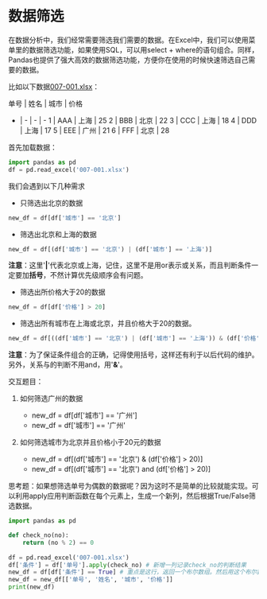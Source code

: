 # 数据筛选

在数据分析中，我们经常需要筛选我们需要的数据。在Excel中，我们可以使用菜单里的数据筛选功能，如果使用SQL，可以用select + where的语句组合。同样，Pandas也提供了强大高效的数据筛选功能，方便你在使用的时候快速筛选自己需要的数据。

比如以下数据[007-001.xlsx](007-001.xlsx)：

单号 | 姓名 | 城市 | 价格
- | - | - | -
1 | AAA | 上海 | 25
2 | BBB | 北京 | 22
3 | CCC | 上海 | 18
4 | DDD | 上海 | 17
5 | EEE | 广州 | 21
6 | FFF | 北京 | 28

首先加载数据：

```python
import pandas as pd
df = pd.read_excel('007-001.xlsx')
```

我们会遇到以下几种需求
- 只筛选出北京的数据

```python
new_df = df[df['城市'] == '北京']
```
- 筛选出北京和上海的数据

```python
new_df = df[(df['城市'] == '北京') | (df['城市'] == '上海')]
```

<b>注意</b>：这里'<b>|</b>'代表北京或上海，记住，这里不是用or表示或关系，而且判断条件一定要加<b>括号</b>，不然计算优先级顺序会有问题。

- 筛选出所价格大于20的数据

```python
new_df = df[df['价格'] > 20]
```

- 筛选出所有城市在上海或北京，并且价格大于20的数据。

```python
new_df = df[((df['城市'] == '北京') | (df['城市'] == '上海')) & (df['价格'] > 20)]
```

<b>注意</b>：为了保证条件组合的正确，记得使用括号，这样还有利于以后代码的维护。另外，关系与的判断不用and，用'<b>&</b>'。

交互题目：

1. 如何筛选广州的数据
    - new_df = df[df['城市'] == '广州']
    - new_df = df['城市'] == '广州'

2. 如何筛选城市为北京并且价格小于20元的数据
    - new_df = df[(df['城市'] == '北京') & (df['价格'] > 20)]
    - new_df = df[(df['城市'] == '北京') and (df['价格'] > 20)]

思考题：如果想筛选单号为偶数的数据呢？因为这时不是简单的比较就能实现。可以利用apply应用判断函数在每个元素上，生成一个新列，然后根据True/False筛选数据。

```python
import pandas as pd

def check_no(no):
    return (no % 2) == 0
        
df = pd.read_excel('007-001.xlsx')
df['条件'] = df['单号'].apply(check_no) # 新增一列记录check_no的判断结果
new_df = df[df['条件'] == True] # 重点是这行，返回一个布尔数组。然后用这个布尔数组筛选需要的行。
new_df = new_df[['单号', '姓名', '城市', '价格']]
print(new_df)
```